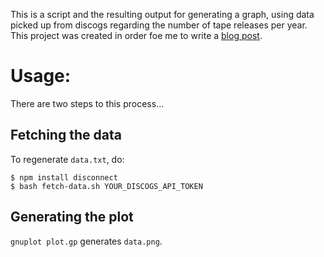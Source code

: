 This is a script and the resulting output for generating a graph, using data picked up from discogs regarding the number of tape releases per year.
This project was created in order foe me to write a [blog post](https://tilde.pt/~marado/blog/are-cassette-tapes-dead-again.html).

# Usage:

There are two steps to this process...

## Fetching the data

To regenerate `data.txt`, do:

```
$ npm install disconnect
$ bash fetch-data.sh YOUR_DISCOGS_API_TOKEN
```

## Generating the plot

`gnuplot plot.gp` generates `data.png`.
